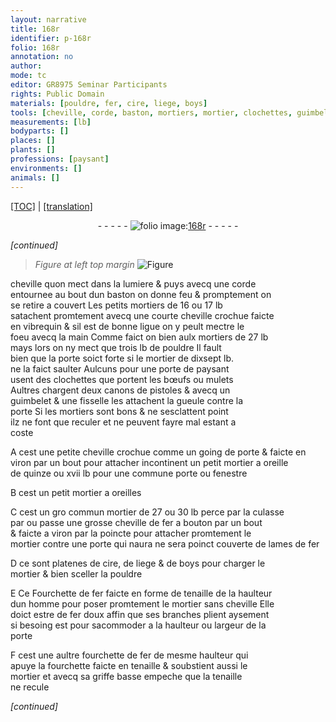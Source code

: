 ```yaml
---
layout: narrative
title: 168r
identifier: p-168r
folio: 168r
annotation: no
author:
mode: tc
editor: GR8975 Seminar Participants
rights: Public Domain
materials: [pouldre, fer, cire, liege, boys]
tools: [cheville, corde, baston, mortiers, mortier, clochettes, guimbelet, fisselle, lames, Fourchette, fourchette, tenaille]
measurements: [lb]
bodyparts: []
places: []
plants: []
professions: [paysant]
environments: []
animals: []
---
```


 <p><a href="{{ site.baseurl }}/diplomatic/">[TOC]</a> | <a href="{{ site.baseurl }}/texts/p-168r_tl/" target="_blank">[translation]</a></p><div class="folio" align="center">- - - - - <a href="http://gallica.bnf.fr/ark:/12148/btv1b10500001g/f341.image" target="_blank"><img src="https://cu-mkp.github.io/2017-workshop-edition/assets/photo-icon.png" alt="folio image: " style="display:inline-block; margin-bottom:-3px;"/>168r</a> - - - - - </div>  
 
*[continued]*
  
> *Figure*
> *at left top margin*
> <a href="https://drive.google.com/open?id=0B9-oNrvWdlO5RUdzVWVNM3l6QVU" target="_blank"><img src="https://cu-mkp.github.io/GR8975-edition/assets/photo-icon.png" alt="Figure" style="display:inline-block; margin-bottom:-3px;"/></a>
 
<span class="tl">cheville</span> quon mect dans la lumiere & puys avecq une <span class="tl">corde</span><br/> entournee au bout dun <span class="tl">baston</span> on donne feu & promptem<span class="exp">ent</span> on<br/> se retire a couvert Les petits <span class="tl">mortiers</span> de 16 ou 17 <span class="ms">lb</span><br/> satachent promtem<span class="exp">ent</span> avecq une courte <span class="tl">cheville</span> crochue faicte<br/> en vibrequin & sil est de bonne ligue on y peult mectre le<br/> foeu avecq la main Co<span class="exp">mm</span>e faict on bien aulx <span class="tl">mortiers</span> de 27 <span class="ms">lb</span><br/> mays lors on ny mect que trois <span class="ms">lb</span> de <span class="m">pouldre</span> Il fault<br/> bien que la porte soict forte si le <span class="tl">mortier</span> de dixsept <span class="ms">lb</span>.<br/> ne la faict saulter Aulcuns pour une porte de <span class="pro">paysant</span><br/> usent des <span class="tl">clochettes</span> que portent les bœufs ou mulets<br/> Aultres chargent deux canons de <span class="cn">pistoles</span> & avecq un<br/> <span class="tl">guimbelet</span> & une <span class="tl">fisselle</span> les attachent la gueule contre la<br/> porte Si les <span class="tl">mortiers</span> sont bons & ne sesclattent point<br/> ilz ne font que reculer et ne peuvent fayre mal estant a<br/> coste
 
A cest une petite <span class="tl">cheville</span> crochue co<span class="exp">mm</span>e un going de porte & faicte en<br/> viron par un bout pour attacher incontinent un petit <span class="tl">mortier</span> a oreille<br/> de quinze ou xvii <span class="ms">lb</span> pour une commune porte ou fenestre
 
B cest un petit <span class="tl">mortier</span> a oreilles
 
C cest un <span class="del">gro</span> commun <span class="tl">mortier</span> de 27 ou 30 <span class="ms">lb</span> perce par la culasse<br/> par ou passe une grosse <span class="tl">cheville</span> de <span class="m">fer</span> a bouton par un bout<br/> & faicte a viron par la poincte pour attacher promtem<span class="exp">ent</span> le<br/> <span class="tl">mortier</span> contre une porte qui <span class="del">naura</span> <span class="add">ne sera</span> poinct <span class="add">couverte</span> de <span class="tl">lames</span> de <span class="m">fer</span>
 
D ce sont platenes de <span class="m">cire</span>, de <span class="m">liege</span> & de <span class="m">boys</span> pour charger le<br/> <span class="tl">mortier</span> & bien sceller la <span class="m">pouldre</span>
 
E <span class="del">Ce</span> <span class="tl">Fourchette</span> de <span class="m">fer</span> faicte en forme de tenaille de la haulteur<br/> dun homme pour poser promtem<span class="exp">ent</span> le <span class="tl">mortier</span> sans cheville Elle<br/> doict estre de <span class="m">fer</span> doux affin que ses branches plient aysem<span class="exp">ent</span><br/> si besoing est pour sacommoder a la haulteur ou largeur de la<br/> porte
 
F cest une aultre <span class="tl">fourchette</span> de <span class="m">fer</span> de mesme haulteur qui<br/> apuye la <span class="tl">fourchette</span> faicte en tenaille & soubstient aussi le<br/> <span class="tl">mortier</span> et avecq sa griffe basse empeche que la <span class="tl">tenaille</span><br/> ne recule
 
*[continued]*
 
 